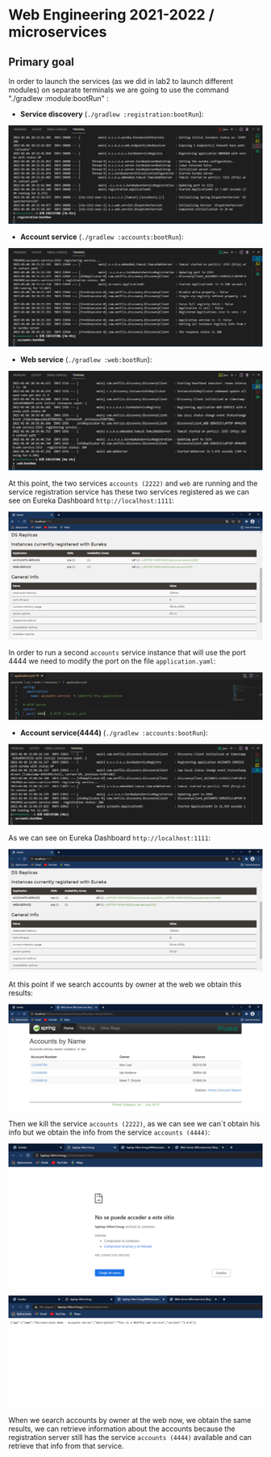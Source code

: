 # Web Engineering 2021-2022 / microservices

## Primary goal

In order to launch the services (as we did in lab2 to launch different modules) on separate terminals we are going to use the command "./gradlew :module:bootRun" :

* **Service discovery** (`./gradlew :registration:bootRun`):
  
![Alt text](/img/registrationTerminal.PNG?raw=true "Registration service")

* **Account service** (`./gradlew :accounts:bootRun`):
  
![Alt text](/img/accountsTerminal.PNG?raw=true "Accounts service on port 2222")

* **Web service** (`./gradlew :web:bootRun`):

![Alt text](/img/webTerminal.PNG?raw=true "Web service")

At this point, the two services `accounts (2222)` and `web` are running and the service registration service has these two services registered as we can see on Eureka Dashboard `http://localhost:1111`:

![Alt text](/img/registrationDashboard.PNG?raw=true "Eureka dashboard")

In order to run a second `accounts` service instance that will use the port 4444 we need to modify the port on the file `application.yaml`:

![Alt text](/img/cambiosAccount.PNG?raw=true "Changes on Account (application.yaml)")

* **Account service(4444)** (`./gradlew :accounts:bootRun`):

![Alt text](/img/accountsTerminal2.PNG?raw=true "Accounts service on port 4444")

As we can see on Eureka Dashboard `http://localhost:1111`:

![Alt text](/img/registrationDashboard2.PNG?raw=true "Eureka dashboard")

At this point if we search accounts by owner at the web we obtain this results:

![Alt text](/img/accountsDashboard1.PNG?raw=true "Web accounts info dashboard")

Then we kill the service `accounts (2222)`, as we can see we can´t obtain his info but we obtain the 
info from the service `accounts (4444)`:

![Alt text](/img/2222no.PNG?raw=true "Accounts 2222 info")

![Alt text](/img/4444si.PNG?raw=true "Accounts 4444 info")

When we search accounts by owner at the web now, we obtain the same results, we can retrieve information about the accounts because the registration server still has the service `accounts (4444)` available and can retrieve that info from that service.





